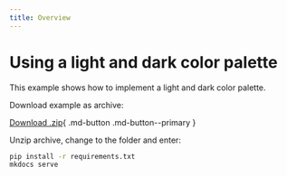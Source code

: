 ```yaml
---
title: Overview
---
```


# Using a light and dark color palette

This example shows how to implement a light and dark color palette.

Download example as archive:

[Download .zip][Download]{ .md-button .md-button--primary }

Unzip archive, change to the folder and enter:

``` bash
pip install -r requirements.txt
mkdocs serve
```

  [Download]: https://minhaskamal.github.io/DownGit/#/home?url=https://github.com/mkdocs-material/examples/tree/master/examples/tags
